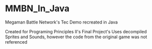 # MMBN_In_Java
Megaman Battle Network's Tec Demo recreated in Java

Created for Programing Principles II's Final Project's
Uses decompiled Sprites and Sounds, however the code from the original game was not referenced
